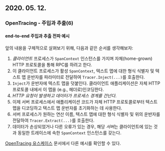 ## 2020. 05. 12.

### OpenTracing - 주입과 추출(6)

#### end-to-end 주입과 추출 전파 예시

앞의 내용을 구체적으로 살펴보기 위해, 다음과 같은 순서를 생각해보자:

1. *클라이언트* 프로세스가 `SpanContext` 인스턴스를 가지며 자체(home-grown) HTTP 프로토콜을 통해 RPC를 하려고 한다.
2. 이 클라이언트 프로세스가 활성 `SpanContext`, 텍스트 맵에 대한 형식 식별자 및 텍스트 맵 운반자를 파라미터로 전달하여 `Tracer.Inject(...)`를 호출한다.
3. `Inject`가 운반자에 텍스트 맵을 덧붙인다. 클라이언트 애플리케이션은 자체 HTTP 프로토콜 내에서 이 맵을 (e.g., 헤더로)인코딩한다.
4. *HTTP 요청이 발생하고 데이터가 프로세스 경계를 건넌다*.
5. 이제 서버 프로세스에서 애플리케이션 코드가 자체 HTTP 프로토콜로부터 텍스트 맵을 디코딩하고 텍스트 맵 운반자를 초기화하는 데 사용한다.
6. 서버 프로세스가 원하는 연산 이름, 텍스트 맵에 대한 형식 식별자 및 위의 운반자를 전달하여 `Tracer.Extract(...)`를 호출한다.
7. 데이터가 손상되었거나 다른 오류가 있는 경우, 해당 *서버*는 클라이언트에 있는 것과 동일한 트레이스에 속한 `SpanContext` 인스턴스를 갖는다.

[OpenTracing 유스케이스][opentracing-use-cases] 문서에서 다른 예시를 확인할 수 있다.



[opentracing-use-cases]: https://opentracing.io/docs/best-practices